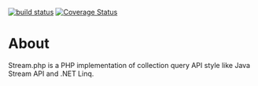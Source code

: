 [![build status][travis-image]][travis-url]
[![Coverage Status][coveralls-image]][coveralls-url]

# About
  Stream.php is a PHP implementation of collection query API style like Java Stream API and .NET Linq.

[travis-url]: https://travis-ci.org/hunts/stream-php
[travis-image]: https://api.travis-ci.org/hunts/stream-php.svg
[coveralls-url]: https://coveralls.io/github/hunts/stream-php?branch=master
[coveralls-image]: https://coveralls.io/repos/hunts/stream-php/badge.svg?branch=master&service=github
